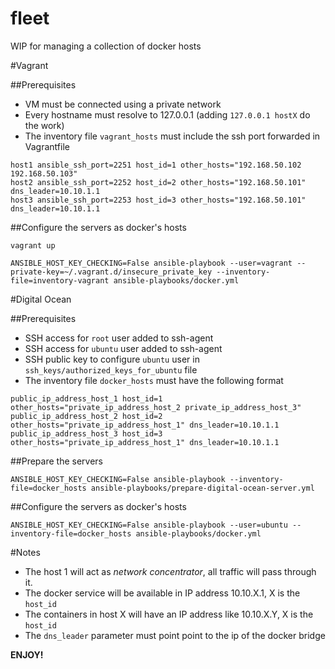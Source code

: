 fleet
=====

WIP for managing a collection of docker hosts


#Vagrant

##Prerequisites

* VM must be connected using a private network
* Every hostname must resolve to 127.0.0.1 (adding `127.0.0.1 hostX` do the work)
* The inventory file `vagrant_hosts` must include the ssh port forwarded in Vagrantfile

```
host1 ansible_ssh_port=2251 host_id=1 other_hosts="192.168.50.102 192.168.50.103"
host2 ansible_ssh_port=2252 host_id=2 other_hosts="192.168.50.101" dns_leader=10.10.1.1
host3 ansible_ssh_port=2253 host_id=3 other_hosts="192.168.50.101" dns_leader=10.10.1.1
```

##Configure the servers as docker's hosts

```
vagrant up

ANSIBLE_HOST_KEY_CHECKING=False ansible-playbook --user=vagrant --private-key=~/.vagrant.d/insecure_private_key --inventory-file=inventory-vagrant ansible-playbooks/docker.yml
```


#Digital Ocean

##Prerequisites

* SSH access for `root` user added to ssh-agent
* SSH access for `ubuntu` user added to ssh-agent
* SSH public key to configure `ubuntu` user in `ssh_keys/authorized_keys_for_ubuntu` file
* The inventory file `docker_hosts` must have the following format

```
public_ip_address_host_1 host_id=1 other_hosts="private_ip_address_host_2 private_ip_address_host_3"
public_ip_address_host_2 host_id=2 other_hosts="private_ip_address_host_1" dns_leader=10.10.1.1
public_ip_address_host_3 host_id=3 other_hosts="private_ip_address_host_1" dns_leader=10.10.1.1
```

##Prepare the servers

```
ANSIBLE_HOST_KEY_CHECKING=False ansible-playbook --inventory-file=docker_hosts ansible-playbooks/prepare-digital-ocean-server.yml
```

##Configure the servers as docker's hosts

```
ANSIBLE_HOST_KEY_CHECKING=False ansible-playbook --user=ubuntu --inventory-file=docker_hosts ansible-playbooks/docker.yml
```

#Notes

* The host 1 will act as *network concentrator*, all traffic will pass through it.
* The docker service will be available in IP address 10.10.X.1, X is the `host_id`
* The containers in host X will have an IP address like 10.10.X.Y, X is the `host_id`
* The `dns_leader` parameter must point point to the ip of the docker bridge

**ENJOY!**
